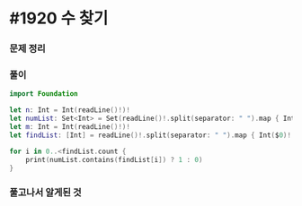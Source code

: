# #1920 수 찾기

### 문제 정리



### 풀이



```Swift
import Foundation

let n: Int = Int(readLine()!)!
let numList: Set<Int> = Set(readLine()!.split(separator: " ").map { Int($0)! })
let m: Int = Int(readLine()!)!
let findList: [Int] = readLine()!.split(separator: " ").map { Int($0)! }

for i in 0..<findList.count {
    print(numList.contains(findList[i]) ? 1 : 0)
}
```



### 풀고나서 알게된 것
